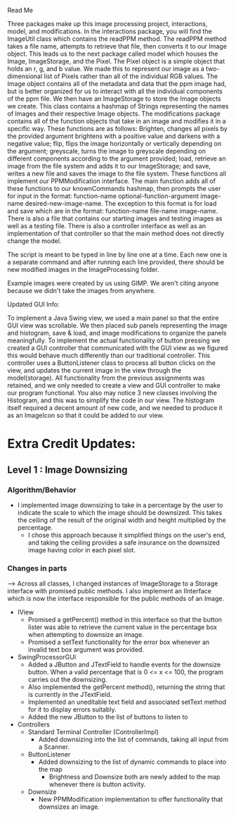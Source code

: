 Read Me

Three packages make up this image processing project, interactions, model, and modifications. In the interactions package, you will find the ImageUtil class which contains the readPPM method. The readPPM method takes a file name, attempts to retrieve that file, then converts it to our Image object. This leads us to the next package called model which houses the Image, ImageStorage, and the Pixel. The Pixel object is a simple object that holds an r, g, and b value. We made this to represent our image as a two-dimensional list of Pixels rather than all of the individual RGB values. The Image object contains all of the metadata and data that the ppm image had, but is better organized for us to interact with all the individual components of the ppm file. We then have an ImageStorage to store the Image objects we create. This class contains a hashmap of Strings representing the names of Images and their respective Image objects. The modifications package contains all of the function objects that take in an image and modifies it in a specific way. These functions are as follows: Brighten, changes all pixels by the provided argument brightens with a positive value and darkens with a negative value; flip, flips the image horizontally or vertically depending on the argument; greyscale, turns the image to greyscale depending on different components according to the argument provided; load, retrieve an image from the file system and adds it to our ImageStorage; and save, writes a new file and saves the image to the file system. These functions all implement our PPMModification interface. The main function adds all of these functions to our knownCommands hashmap, then prompts the user for input in the format: function-name <space> optional-function-argument <space> image-name <space> desired-new-image-name. The exception to this format is for load and save which are in the format: function-name <space> file-name <space> image-name. There is also a file that contains our starting images and testing images as well as a testing file.  There is also a controller interface as well as an implementation of that controller so that the main method does not directly change the model.

The script is meant to be typed in line by line one at a time.  Each new one is a separate command and after running each line provided, there should be new modified images in the ImageProcessing folder.

Example images were created by us using GIMP.  We aren't citing anyone because we didn't take the images from anywhere.

Updated GUI Info:

To implement a Java Swing view, we used a main panel so that the entire GUI view was scrollable. We then placed sub panels representing the image and histogram, save & load, and image modifications to organize the panels meaningfully. To implement the actual functionality of button pressing we created a GUI controller that communicated with the GUI view as we figured this would behave much differently than our traditional controller. This controller uses a ButtonListener class to process all button clicks on the view, and updates the current image in the view through the model(storage). All functionality from the previous assignments was retained, and we only needed to create a view and GUI controller to make our program functional. You also may notice 3 new classes involving the Histogram, and this was to simplify the code in our view. The histogram itself required a decent amount of new code, and we needed to produce it as an ImageIcon so that it could be added to our view.


# Extra Credit Updates:

## Level 1 : Image Downsizing
### Algorithm/Behavior
  * I implemented image downsizing to take in a percentage by the user to indicate the scale to which the image should be downsized. This takes the ceiling of the result of the original width and height multiplied by the percentage.
    * I chose this approach because it simplified things on the user's end, and taking the ceiling provides a safe insurance on the downsized image having color in each pixel slot.

### Changes in parts

--> Across all classes, I changed instances of ImageStorage to a Storage interface with promised public methods. I also implement an IInterface which is now the interface responsible for the public methods of an Image.
* IView
  * Promised a getPercent() method in this interface so that the button lister was able to retrieve the current value in the percentage box when attempting to downsize an image.
  * Promised a setText functionality for the error box whenever an invalid text box argument was provided.
 * SwingProcessorGUI
   * Added a JButton and JTextField to handle events for the downsize button. When a valid percentage that is 0 <= x <= 100, the program carries out the downsizing.
   * Also implemented the getPercent method(), returning the string that is currently in the JTextField.
   * Implemented an uneditable text field and associated setText method for it to display errors suitably.
   * Added the new JButton to the list of buttons to listen to
 * Controllers
   * Standard Terminal Controller (ControllerImpl)
     * Added downsizing into the list of commands, taking all input from a Scanner.
   * ButtonListener
     * Added downsizing to the list of dynamic commands to place into the map
       * Brightness and Downsize both are newly added to the map whenever there is button activity.
   * Downsize
     * New PPMModification implementation to offer functionality that downsizes an image.